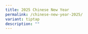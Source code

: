 ```yaml
---
title: 2025 Chinese New Year
permalink: /chinese-new-year-2025/
variant: tiptap
description: ""
---
```

